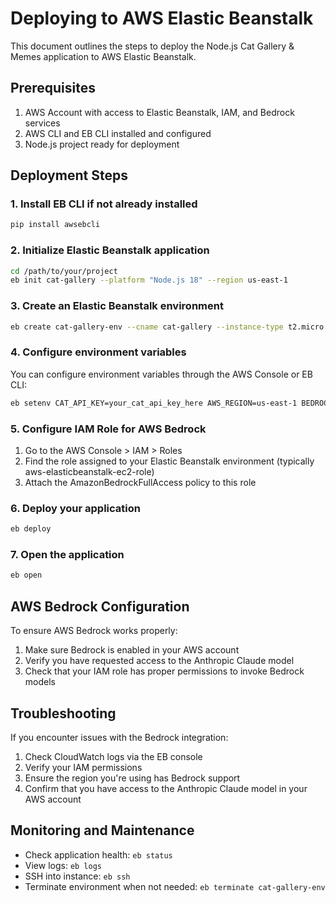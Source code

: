 # Deploying to AWS Elastic Beanstalk

This document outlines the steps to deploy the Node.js Cat Gallery & Memes application to AWS Elastic Beanstalk.

## Prerequisites

1. AWS Account with access to Elastic Beanstalk, IAM, and Bedrock services
2. AWS CLI and EB CLI installed and configured
3. Node.js project ready for deployment

## Deployment Steps

### 1. Install EB CLI if not already installed

```bash
pip install awsebcli
```

### 2. Initialize Elastic Beanstalk application

```bash
cd /path/to/your/project
eb init cat-gallery --platform "Node.js 18" --region us-east-1
```

### 3. Create an Elastic Beanstalk environment

```bash
eb create cat-gallery-env --cname cat-gallery --instance-type t2.micro --single
```

### 4. Configure environment variables

You can configure environment variables through the AWS Console or EB CLI:

```bash
eb setenv CAT_API_KEY=your_cat_api_key_here AWS_REGION=us-east-1 BEDROCK_MODEL_ID=anthropic.claude-v2
```

### 5. Configure IAM Role for AWS Bedrock

1. Go to the AWS Console > IAM > Roles
2. Find the role assigned to your Elastic Beanstalk environment (typically aws-elasticbeanstalk-ec2-role)
3. Attach the AmazonBedrockFullAccess policy to this role

### 6. Deploy your application

```bash
eb deploy
```

### 7. Open the application

```bash
eb open
```

## AWS Bedrock Configuration

To ensure AWS Bedrock works properly:

1. Make sure Bedrock is enabled in your AWS account
2. Verify you have requested access to the Anthropic Claude model
3. Check that your IAM role has proper permissions to invoke Bedrock models

## Troubleshooting

If you encounter issues with the Bedrock integration:

1. Check CloudWatch logs via the EB console
2. Verify your IAM permissions
3. Ensure the region you're using has Bedrock support
4. Confirm that you have access to the Anthropic Claude model in your AWS account

## Monitoring and Maintenance

- Check application health: `eb status`
- View logs: `eb logs`
- SSH into instance: `eb ssh`
- Terminate environment when not needed: `eb terminate cat-gallery-env`